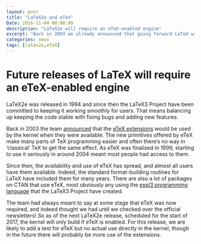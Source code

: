 ```yaml
---
layout: post
title: "LaTeX2e and eTeX"
Date: 2016-11-04 00:00:00
description: "LaTeX2e will require an eTeX-enabled engine"
excerpt: "Back in 2003 we already announced that going forward LaTeX will start making use of the eTeX extensions in packages and eventually in the kernel itself. While already true a long time for packages with the upcoming kernel release this will also be a requirement for LaTeX kernel ..."
categories: news
tags: [latex2e,eTeX]
---
```


# Future releases of LaTeX will require an eTeX-enabled engine

LaTeX2e was released in 1994 and since then the LaTeX3 Project have
been committed to keeping it working smoothly for users. That means
balancing up keeping the code stable with fixing bugs and adding new
features.

Back in 2003 the team
[announced]({{site.baseurl}}/news/latex2e-news/ltnews16.pdf) that the
[eTeX
extensions](http://texdoc.net/texmf-dist/doc/etex/base/etex_man.pdf)
would be used by the kernel when they were available. The new
primitives offered by eTeX make many parts of TeX programming easier
and often there’s no way in ‘classical’ TeX to get the same effect. As
eTeX was finalised in 1999, starting to use it seriously in around
2004 meant most people had access to them.

Since then, the availability and use of eTeX has spread, and almost
all users have them available. Indeed, the standard format-building
routines for LaTeX have included them for many years. There are also a
lot of packages on CTAN that use eTeX, most obviously any using the
[expl3 programming language](http://ctan.org/pkg/l3kernel) that the
LaTeX3 Project have created.

The team had always meant to say at some stage that eTeX was now
required, and indeed thought we had until we checked over the official
newsletters! So as of the next LaTeX2e release, scheduled for the
start of 2017, the kernel will only build if eTeX is enabled. For
this release, we are likely to add a test for eTeX but no actual use
directly in the kernel, though in the future there will probably be
more use of the extensions.


